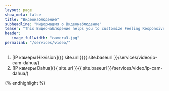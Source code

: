 ```yaml
---
layout: page
show_meta: false
title: "Видеонаблюдение"
subheadline: "Информация о Видеонаблюдение"
teaser: "This Видеонаблюдение helps you to customize Feeling Responsive to your needs."
header:
   image_fullwidth: "camera3.jpg"
permalink: "/services/video/"
---
```

1. [IP камеры Hikvision]({{ site.url }}{{ site.baseurl }}/services/video/ip-cam-dahua/)
1. [IP камеры Dahua]({{ site.url }}{{ site.baseurl }}/services/video/ip-cam-dahua/)


{% endhighlight %}


<img class="t60" src="{{ site.urlimg }}frico_ave" alt="">